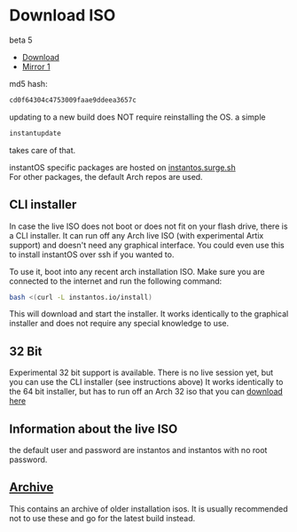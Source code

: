 # Download ISO

beta 5

<ul class="actions">
    <li><a href="https://github.com/instantOS/instantOS/releases/download/v5-beta/instantos_beta5.iso" class="button special icon fa-download">Download</a></li>
    <li><a href="https://osdn.net/dl/instantos/instantos_beta5.iso" class="button special icon fa-download">Mirror 1</a></li>
</ul>

md5 hash:

```txt
cd0f64304c4753009faae9ddeea3657c
```

updating to a new build does NOT require reinstalling the OS. a simple

```sh
instantupdate
```

takes care of that.

instantOS specific packages are hosted on
[instantos.surge.sh](https://instantos.surge.sh)  
For other packages, the default Arch repos are used.

## CLI installer

In case the live ISO does not boot or does not fit on your flash drive, there
is a CLI installer.  It can run off any Arch live ISO (with experimental Artix
support) and doesn't need any graphical interface.  You could even use this to
install instantOS over ssh if you wanted to.

To use it, boot into any recent arch installation ISO.
Make sure you are connected to the internet and run the following command:

```sh
bash <(curl -L instantos.io/install)
```

This will download and start the installer.  It works identically to the
graphical installer and does not require any special knowledge to use.

## 32 Bit

Experimental 32 bit support is available. There is no live session yet, but you
can use the CLI installer (see instructions above) It works identically to the
64 bit installer, but has to run off an Arch 32 iso that you can
[download here](https://www.archlinux32.org/download/)

## Information about the live ISO

the default user and password are instantos and instantos with no root password.

## [Archive](archive)

This contains an archive of older installation isos. It is usually recommended
not to use these and go for the latest build instead.
